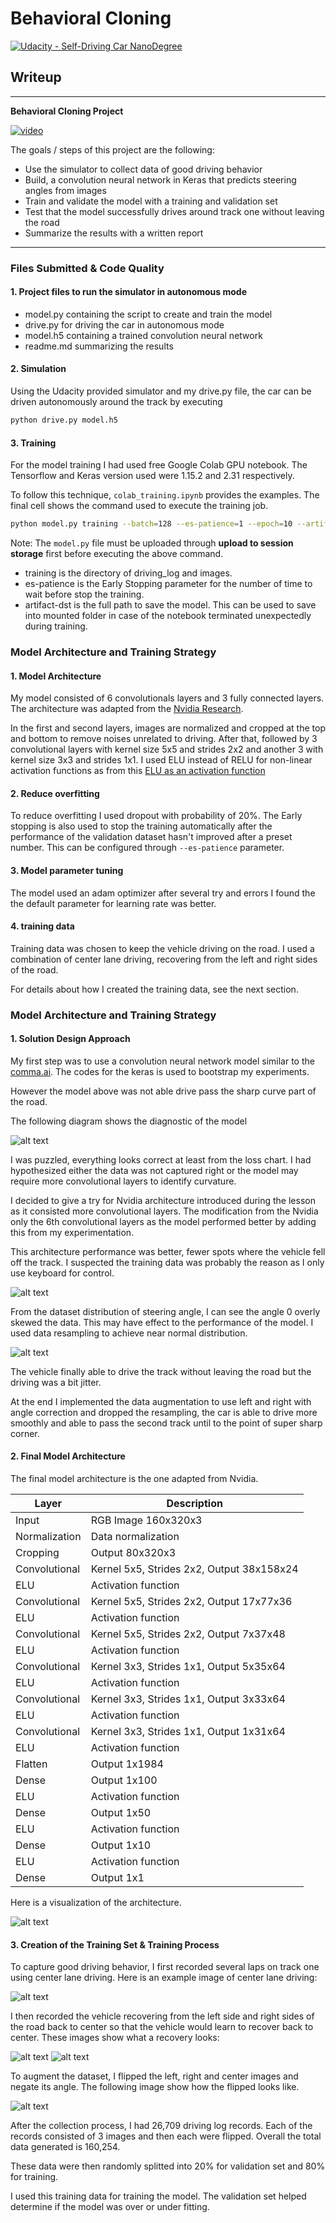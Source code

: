 # **Behavioral Cloning** 

[![Udacity - Self-Driving Car NanoDegree](https://s3.amazonaws.com/udacity-sdc/github/shield-carnd.svg)](http://www.udacity.com/drive)


## Writeup

---

**Behavioral Cloning Project**

[![video](./writeup_images/youtube.png)](https://youtu.be/14mb9vo7EgQ)

The goals / steps of this project are the following:
* Use the simulator to collect data of good driving behavior
* Build, a convolution neural network in Keras that predicts steering angles from images
* Train and validate the model with a training and validation set
* Test that the model successfully drives around track one without leaving the road
* Summarize the results with a written report


[//]: # (Image References)
[arch]: ./writeup_images/arch.png "arch"
[model_1_loss]: ./writeup_images/model_1_loss.png "model_1_loss"
[distribution_skewed]: ./writeup_images/distribution_skewed.png "distribution_skewed"
[distribution_normal]: ./writeup_images/distribution_normal.png "distribution_normal"
[right_recover]: ./writeup_images/right_recover.gif "right_recover"
[center_driving]: ./writeup_images/center_driving.gif "center_driving"
[left_recover]: ./writeup_images/left_recover.gif "left_recover"
[flipped]: ./writeup_images/flipped.png "flipped"

---
### Files Submitted & Code Quality

#### 1. Project files to run the simulator in autonomous mode

* model.py containing the script to create and train the model
* drive.py for driving the car in autonomous mode
* model.h5 containing a trained convolution neural network 
* readme.md summarizing the results

#### 2. Simulation

Using the Udacity provided simulator and my drive.py file, the car can be driven autonomously around the track by executing 
```sh
python drive.py model.h5
```

#### 3. Training

For the model training I had used free Google Colab GPU notebook. The Tensorflow and Keras version used were 1.15.2 and 2.31 
respectively. 

To follow this technique, `colab_training.ipynb` provides the examples. The final cell shows the command used to execute the training job.

```sh
python model.py training --batch=128 --es-patience=1 --epoch=10 --artifact-dst=model.h5

```

Note: The `model.py` file must be uploaded through **upload to session storage** first before executing the above command.

* training is the directory of driving_log and images.
* es-patience is the Early Stopping parameter for the number of time to wait before stop the training. 
* artifact-dst is the full path to save the model. This can be used to save into mounted folder in case of the notebook
terminated unexpectedly during training.


### Model Architecture and Training Strategy

#### 1. Model Architecture

My model consisted of 6 convolutionals layers and 3 fully connected layers. The architecture was adapted from the [Nvidia Research](http://images.nvidia.com/content/tegra/automotive/images/2016/solutions/pdf/end-to-end-dl-using-px.pdf).

In the first and second layers, images are normalized and cropped at the top and bottom to remove noises unrelated to driving.
After that, followed by 3 convolutional layers with kernel size 5x5 and strides 2x2 and another 3 with kernel size 3x3 and strides 1x1.
I used ELU instead of RELU for non-linear activation functions as from this [ELU as an activation function](https://deeplearninguniversity.com/elu-as-an-activation-function-in-neural-networks/)

#### 2. Reduce overfitting

To reduce overfitting I used dropout with probability of 20%.
The Early stopping is also used to stop the training automatically after the performance of the validation dataset
hasn't improved after a preset number. This can be configured through `--es-patience` parameter.

#### 3. Model parameter tuning

The model used an adam optimizer after several try and errors I found the the default parameter for learning rate was better.

#### 4. training data

Training data was chosen to keep the vehicle driving on the road. I used a combination of center lane driving, recovering from the left and right sides of the road.

For details about how I created the training data, see the next section. 

### Model Architecture and Training Strategy

#### 1. Solution Design Approach

My first step was to use a convolution neural network model similar to the [comma.ai](https://github.com/commaai/research/blob/master/train_steering_model.py).
The codes for the keras is used to bootstrap my experiments. 

However the model above was not able drive pass the sharp curve part of the road. 

The following diagram shows the diagnostic of the model

![alt text][model_1_loss]

I was puzzled, everything looks correct at least from the loss chart. I had hypothesized either the data was not captured right
or the model may require more convolutional layers to identify curvature.

I decided to give a try for Nvidia architecture introduced during the lesson as it consisted more convolutional layers.
The modification from the Nvidia only the 6th convolutional layers as the model performed better by adding this from
my experimentation.

This architecture performance was better, fewer spots where the vehicle fell off the track. I suspected the training data was
probably the reason as I only use keyboard for control.

![alt text][distribution_skewed]


From the dataset distribution of steering angle, I can see the angle 0 overly skewed the data. 
This may have effect to the performance of the model. I used data resampling to achieve near normal distribution.


![alt text][distribution_normal]

The vehicle finally able to drive the track without leaving the road but the driving was a bit jitter.

At the end I implemented the data augmentation to use left and right with angle correction and dropped the resampling,
the car is able to drive more smoothly and able to pass the second track until to the point of super sharp corner.

#### 2. Final Model Architecture

The final model architecture is the one adapted from Nvidia.

| Layer         | Description                               |
|---------------|-------------------------------------------|
| Input         | RGB Image 160x320x3                       |
| Normalization | Data normalization                        |
| Cropping      | Output 80x320x3                           |
| Convolutional | Kernel 5x5, Strides 2x2, Output 38x158x24 |
| ELU           | Activation function                       |
| Convolutional | Kernel 5x5, Strides 2x2, Output 17x77x36  |
| ELU           | Activation function                       |
| Convolutional | Kernel 5x5, Strides 2x2, Output 7x37x48   |
| ELU           | Activation function                       |
| Convolutional | Kernel 3x3, Strides 1x1, Output 5x35x64   |
| ELU           | Activation function                       |
| Convolutional | Kernel 3x3, Strides 1x1, Output 3x33x64   |
| ELU           | Activation function                       |
| Convolutional | Kernel 3x3, Strides 1x1, Output 1x31x64   |
| ELU           | Activation function                       |
| Flatten       | Output 1x1984                             |
| Dense         | Output 1x100                              |
| ELU           | Activation function                       |
| Dense         | Output 1x50                               |
| ELU           | Activation function                       |
| Dense         | Output 1x10                               |
| ELU           | Activation function                       |
| Dense         | Output 1x1                                |

Here is a visualization of the architecture.

![alt text][arch]

#### 3. Creation of the Training Set & Training Process

To capture good driving behavior, I first recorded several laps on track one using center lane driving. Here is an example image of center lane driving:

![alt text][center_driving]

I then recorded the vehicle recovering from the left side and right sides of the road back to center 
so that the vehicle would learn to recover back to center.
These images show what a recovery looks:

![alt text][left_recover]
![alt text][right_recover]


To augment the dataset, I flipped the left, right and center images and negate its angle. The following image show
how the flipped looks like.

![alt text][flipped]

After the collection process, I had 26,709 driving log records. Each of the records consisted of 3 images
and then each were flipped. Overall the total data generated is 160,254.

These data were then randomly splitted into 20% for validation set and 80% for training.

I used this training data for training the model. The validation set helped determine if the model was over or under fitting.
